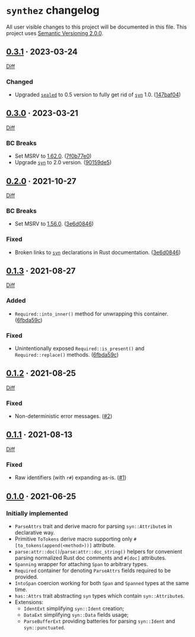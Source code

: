 `synthez` changelog
===================

All user visible changes to this project will be documented in this file. This project uses [Semantic Versioning 2.0.0].




## [0.3.1] · 2023-03-24
[0.3.1]: /../../tree/v0.3.1

[Diff](/../../compare/v0.3.0...v0.3.1)

### Changed

- Upgraded [`sealed`] to 0.5 version to fully get rid of [`syn`] 1.0. ([147baf04])

[147baf04]: /../../commit/147baf047ff840776346048afdafe77ccb94486b




## [0.3.0] · 2023-03-21
[0.3.0]: /../../tree/v0.3.0

[Diff](/../../compare/v0.2.0...v0.3.0)

### BC Breaks

- Set MSRV to [1.62.0](https://blog.rust-lang.org/2022/06/30/Rust-1.62.0.html). ([7f0b77e0])
- Upgrade [`syn`] to 2.0 version. ([90159de5])

[7f0b77e0]: /../../commit/7f0b77e0842edd7ecd18c91ec1e1b218711cc230
[90159de5]: /../../commit/90159de521e71c0d0cffbdb38dcb21e9ffe84227




## [0.2.0] · 2021-10-27
[0.2.0]: /../../tree/v0.2.0

[Diff](/../../compare/v0.1.3...v0.2.0)

### BC Breaks

- Set MSRV to [1.56.0](https://blog.rust-lang.org/2021/10/21/Rust-1.56.0.html). ([3e6d0846])

### Fixed

- Broken links to [`syn`] declarations in Rust documentation. ([3e6d0846])

[3e6d0846]: /../../commit/3e6d08464ef66b1e3ca47a0afda1175e6ce15a95




## [0.1.3] · 2021-08-27
[0.1.3]: /../../tree/v0.1.3

[Diff](/../../compare/v0.1.2...v0.1.3)

### Added

- `Required::into_inner()` method for unwrapping this container. ([6fbda59c])

### Fixed

- Unintentionally exposed `Required::is_present()` and `Required::replace()` methods. ([6fbda59c])

[6fbda59c]: /../../commit/6fbda59c5940effd32e66592602007dece082fcc




## [0.1.2] · 2021-08-25
[0.1.2]: /../../tree/v0.1.2

[Diff](/../../compare/v0.1.1...v0.1.2)

### Fixed

- Non-deterministic error messages. ([#2])

[#2]: /../../pull/2




## [0.1.1] · 2021-08-13
[0.1.1]: /../../tree/v0.1.1

[Diff](/../../compare/v0.1.0...v0.1.1)

### Fixed

- Raw identifiers (with `r#`) expanding as-is. ([#1])

[#1]: /../../pull/1




## [0.1.0] · 2021-06-25
[0.1.0]: /../../tree/v0.1.0

### Initially implemented 

- `ParseAttrs` trait and derive macro for parsing `syn::Attribute`s in declarative way.
- Primitive `ToTokens` derive macro supporting only `#[to_tokens(append(<method>))]` attribute.
- `parse:attr::doc()`/`parse:attr::doc_string()` helpers for convenient parsing normalized Rust doc comments and `#[doc]` attributes.
- `Spanning` wrapper for attaching `Span` to arbitrary types.
- `Required` container for denoting `ParseAttrs` fields required to be provided.
- `IntoSpan` coercion working for both `Span` and `Spanned` types at the same time.
- `has::Attrs` trait abstracting `syn` types which contain `syn::Attribute`s.
- Extensions:
    - `IdentExt` simplifying `syn::Ident` creation;
    - `DataExt` simplifying `syn::Data` fields usage;
    - `ParseBufferExt` providing batteries for parsing `syn::Ident` and `syn::punctuated`.




[`sealed`]: https://docs.rs/sealed
[`syn`]: https://docs.rs/syn

[Semantic Versioning 2.0.0]: https://semver.org
